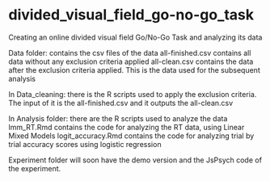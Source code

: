 # divided_visual_field_go-no-go_task
Creating an online divided visual field Go/No-Go Task and analyzing its data

Data folder: contains the csv files of the data
  all-finished.csv contains all data without any exclusion criteria applied
  all-clean.csv contains the data after the exclusion criteria applied. This is the data used for the subsequent analysis
  
In Data_cleaning: there is the R scripts used to apply the exclusion criteria. The input of it is the all-finished.csv and it outputs the all-clean.csv
 
In Analysis folder: there are the R scripts used to analyze the data
  lmm_RT.Rmd contains the code for analyzing the RT data, using Linear Mixed Models
  logit_accuracy.Rmd contains the code for analyzing trial by trial accuracy scores using logistic regression
  
Experiment folder will soon have the demo version and the JsPsych code of the experiment.
